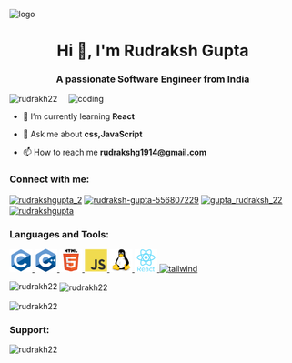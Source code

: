 ![logo]([https://github.com/rudrakh22/rudrakh22/blob/main/Navy%20Blue%20Futuristic%20Virtual%20Technology%20Banner.png](https://github.com/rudrakh22/rudrakh22/blob/main/RUDRAKSH%20GUPTA.png))
<h1 align="center">Hi 👋, I'm Rudraksh Gupta</h1>
<h3 align="center">A passionate Software Engineer from India</h3>
<img align="right" alt="coding" width="400" src="https://user-images.githubusercontent.com/55389276/140866485-8fb1c876-9a8f-4d6a-98dc-08c4981eaf70.gif">

<p align="left"> <img src="https://komarev.com/ghpvc/?username=rudrakh22&label=Profile%20views&color=0e75b6&style=flat" alt="rudrakh22" /> </p>

- 🌱 I’m currently learning **React**

- 💬 Ask me about **css,JavaScript**

- 📫 How to reach me **rudrakshg1914@gmail.com**

<h3 align="left">Connect with me:</h3>
<p align="left">
<a href="https://twitter.com/rudrakshgupta_2" target="blank"><img align="center" src="https://raw.githubusercontent.com/rahuldkjain/github-profile-readme-generator/master/src/images/icons/Social/twitter.svg" alt="rudrakshgupta_2" height="30" width="40" /></a>
<a href="https://linkedin.com/in/rudraksh-gupta-556807229" target="blank"><img align="center" src="https://raw.githubusercontent.com/rahuldkjain/github-profile-readme-generator/master/src/images/icons/Social/linked-in-alt.svg" alt="rudraksh-gupta-556807229" height="30" width="40" /></a>
<a href="https://instagram.com/gupta_rudraksh_22" target="blank"><img align="center" src="https://raw.githubusercontent.com/rahuldkjain/github-profile-readme-generator/master/src/images/icons/Social/instagram.svg" alt="gupta_rudraksh_22" height="30" width="40" /></a>
<a href="https://www.leetcode.com/rudrakshgupta" target="blank"><img align="center" src="https://raw.githubusercontent.com/rahuldkjain/github-profile-readme-generator/master/src/images/icons/Social/leet-code.svg" alt="rudrakshgupta" height="30" width="40" /></a>
</p>

<h3 align="left">Languages and Tools:</h3>
<p align="left"> <a href="https://www.cprogramming.com/" target="_blank" rel="noreferrer"> <img src="https://raw.githubusercontent.com/devicons/devicon/master/icons/c/c-original.svg" alt="c" width="40" height="40"/> </a> <a href="https://www.w3schools.com/cpp/" target="_blank" rel="noreferrer"> <img src="https://raw.githubusercontent.com/devicons/devicon/master/icons/cplusplus/cplusplus-original.svg" alt="cplusplus" width="40" height="40"/> </a> <a href="https://www.w3.org/html/" target="_blank" rel="noreferrer"> <img src="https://raw.githubusercontent.com/devicons/devicon/master/icons/html5/html5-original-wordmark.svg" alt="html5" width="40" height="40"/> </a> <a href="https://developer.mozilla.org/en-US/docs/Web/JavaScript" target="_blank" rel="noreferrer"> <img src="https://raw.githubusercontent.com/devicons/devicon/master/icons/javascript/javascript-original.svg" alt="javascript" width="40" height="40"/> </a> <a href="https://www.linux.org/" target="_blank" rel="noreferrer"> <img src="https://raw.githubusercontent.com/devicons/devicon/master/icons/linux/linux-original.svg" alt="linux" width="40" height="40"/> </a> <a href="https://reactjs.org/" target="_blank" rel="noreferrer"> <img src="https://raw.githubusercontent.com/devicons/devicon/master/icons/react/react-original-wordmark.svg" alt="react" width="40" height="40"/> </a> <a href="https://tailwindcss.com/" target="_blank" rel="noreferrer"> <img src="https://www.vectorlogo.zone/logos/tailwindcss/tailwindcss-icon.svg" alt="tailwind" width="40" height="40"/> </a> </p>

<p><img align="left" src="https://github-readme-stats.vercel.app/api/top-langs?username=rudrakh22&show_icons=true&locale=en&layout=compact" alt="rudrakh22" /></p>

<p>&nbsp;<img align="center" src="https://github-readme-stats.vercel.app/api?username=rudrakh22&show_icons=true&locale=en" alt="rudrakh22" /></p>

<p><img align="center" src="https://github-readme-streak-stats.herokuapp.com/?user=rudrakh22&" alt="rudrakh22" /></p>
<h3 align="left">Support:</h3>
<p><a href="https://www.buymeacoffee.com/rudrakh22"> <img align="left" src="https://cdn.buymeacoffee.com/buttons/v2/default-yellow.png" height="50" width="210" alt="rudrakh22" /></a></p><br><br>

